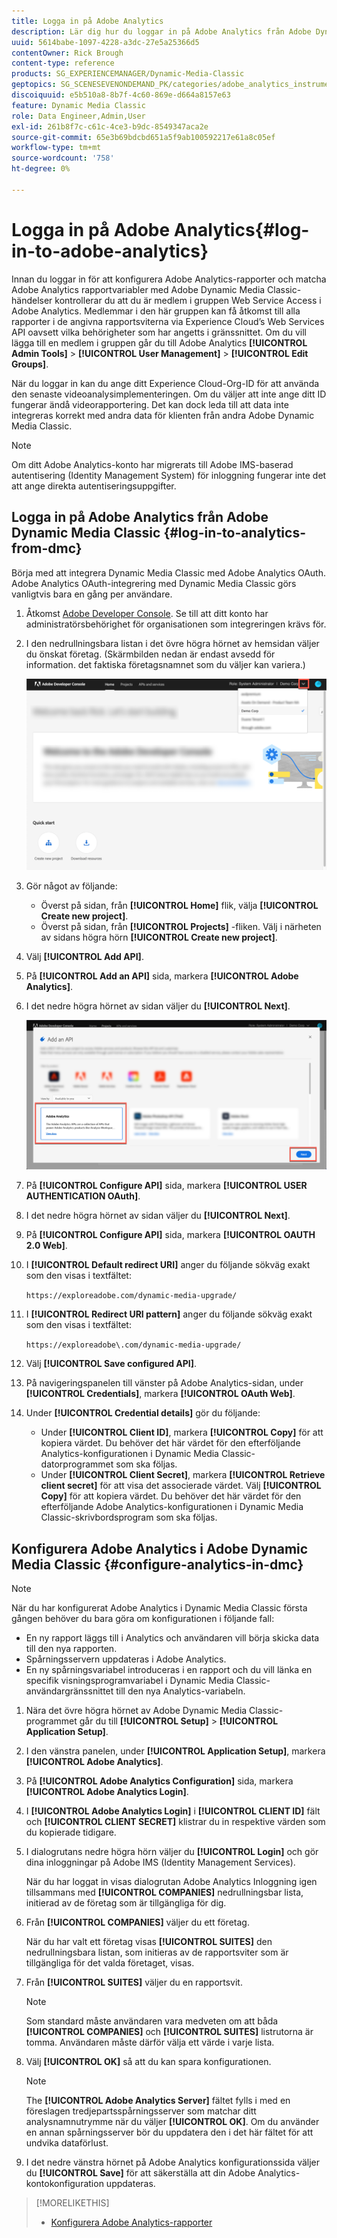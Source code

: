 ```yaml
---
title: Logga in på Adobe Analytics
description: Lär dig hur du loggar in på Adobe Analytics från Adobe Dynamic Media Classic.
uuid: 5614babe-1097-4228-a3dc-27e5a25366d5
contentOwner: Rick Brough
content-type: reference
products: SG_EXPERIENCEMANAGER/Dynamic-Media-Classic
geptopics: SG_SCENESEVENONDEMAND_PK/categories/adobe_analytics_instrumentation_kit
discoiquuid: e5b510a8-8b7f-4c60-869e-d664a8157e63
feature: Dynamic Media Classic
role: Data Engineer,Admin,User
exl-id: 261b8f7c-c61c-4ce3-b9dc-8549347aca2e
source-git-commit: 65e3b69bdcbd651a5f9ab100592217e61a8c05ef
workflow-type: tm+mt
source-wordcount: '758'
ht-degree: 0%

---
```


# Logga in på Adobe Analytics{#log-in-to-adobe-analytics}

Innan du loggar in för att konfigurera Adobe Analytics-rapporter och matcha Adobe Analytics rapportvariabler med Adobe Dynamic Media Classic-händelser kontrollerar du att du är medlem i gruppen Web Service Access i Adobe Analytics. Medlemmar i den här gruppen kan få åtkomst till alla rapporter i de angivna rapportsviterna via Experience Cloud’s Web Services API oavsett vilka behörigheter som har angetts i gränssnittet. Om du vill lägga till en medlem i gruppen går du till Adobe Analytics **[!UICONTROL Admin Tools]** > **[!UICONTROL User Management]** > **[!UICONTROL Edit Groups]**.

När du loggar in kan du ange ditt Experience Cloud-Org-ID för att använda den senaste videoanalysimplementeringen. Om du väljer att inte ange ditt ID fungerar ändå videorapportering. Det kan dock leda till att data inte integreras korrekt med andra data för klienten från andra Adobe Dynamic Media Classic.

>[!NOTE]
>
>Om ditt Adobe Analytics-konto har migrerats till Adobe IMS-baserad autentisering (Identity Management System) för inloggning fungerar inte det att ange direkta autentiseringsuppgifter.

## Logga in på Adobe Analytics från Adobe Dynamic Media Classic {#log-in-to-analytics-from-dmc}

Börja med att integrera Dynamic Media Classic med Adobe Analytics OAuth. Adobe Analytics OAuth-integrering med Dynamic Media Classic görs vanligtvis bara en gång per användare.

1. Åtkomst [Adobe Developer Console](https://developer.adobe.com/console). Se till att ditt konto har administratörsbehörighet för organisationen som integreringen krävs för.
1. I den nedrullningsbara listan i det övre högra hörnet av hemsidan väljer du önskat företag. (Skärmbilden nedan är endast avsedd för information. det faktiska företagsnamnet som du väljer kan variera.)

   ![Skapa ett nytt projekt](assets/analytics-oauth1.png)

1. Gör något av följande:

   * Överst på sidan, från **[!UICONTROL Home]** flik, välja **[!UICONTROL Create new project]**.
   * Överst på sidan, från **[!UICONTROL Projects]** -fliken. Välj i närheten av sidans högra hörn **[!UICONTROL Create new project]**.

1. Välj **[!UICONTROL Add API]**.
1. På **[!UICONTROL Add an API]** sida, markera **[!UICONTROL Adobe Analytics]**.
1. I det nedre högra hörnet av sidan väljer du **[!UICONTROL Next]**.

   ![Lägg till ett API](assets/analytics-oauth2.png)

1. På **[!UICONTROL Configure API]** sida, markera **[!UICONTROL USER AUTHENTICATION OAuth]**.
1. I det nedre högra hörnet av sidan väljer du **[!UICONTROL Next]**.
1. På **[!UICONTROL Configure API]** sida, markera **[!UICONTROL OAUTH 2.0 Web]**.
1. I **[!UICONTROL Default redirect URI]** anger du följande sökväg exakt som den visas i textfältet:

   `https://exploreadobe.com/dynamic-media-upgrade/`

1. I **[!UICONTROL Redirect URI pattern]** anger du följande sökväg exakt som den visas i textfältet:

   `https://exploreadobe\.com/dynamic-media-upgrade/`

1. Välj **[!UICONTROL Save configured API]**.
1. På navigeringspanelen till vänster på Adobe Analytics-sidan, under **[!UICONTROL Credentials]**, markera **[!UICONTROL OAuth Web]**.
1. Under **[!UICONTROL Credential details]** gör du följande:
   * Under **[!UICONTROL Client ID]**, markera **[!UICONTROL Copy]** för att kopiera värdet. Du behöver det här värdet för den efterföljande Analytics-konfigurationen i Dynamic Media Classic-datorprogrammet som ska följas.
   * Under **[!UICONTROL Client Secret]**, markera **[!UICONTROL Retrieve client secret]** för att visa det associerade värdet. Välj **[!UICONTROL Copy]** för att kopiera värdet. Du behöver det här värdet för den efterföljande Adobe Analytics-konfigurationen i Dynamic Media Classic-skrivbordsprogram som ska följas.

## Konfigurera Adobe Analytics i Adobe Dynamic Media Classic {#configure-analytics-in-dmc}

>[!NOTE]
>
>När du har konfigurerat Adobe Analytics i Dynamic Media Classic första gången behöver du bara göra om konfigurationen i följande fall:
>
>* En ny rapport läggs till i Analytics och användaren vill börja skicka data till den nya rapporten.
>* Spårningsservern uppdateras i Adobe Analytics.
>* En ny spårningsvariabel introduceras i en rapport och du vill länka en specifik visningsprogramvariabel i Dynamic Media Classic-användargränssnittet till den nya Analytics-variabeln.
>


1. Nära det övre högra hörnet av Adobe Dynamic Media Classic-programmet går du till **[!UICONTROL Setup]** > **[!UICONTROL Application Setup]**.
1. I den vänstra panelen, under **[!UICONTROL Application Setup]**, markera **[!UICONTROL Adobe Analytics]**.
1. På **[!UICONTROL Adobe Analytics Configuration]** sida, markera **[!UICONTROL Adobe Analytics Login]**.
1. I **[!UICONTROL Adobe Analytics Login]** i **[!UICONTROL CLIENT ID]** fält och **[!UICONTROL CLIENT SECRET]** klistrar du in respektive värden som du kopierade tidigare.
1. I dialogrutans nedre högra hörn väljer du **[!UICONTROL Login]** och gör dina inloggningar på Adobe IMS (Identity Management Services).

   När du har loggat in visas dialogrutan Adobe Analytics Inloggning igen tillsammans med **[!UICONTROL COMPANIES]** nedrullningsbar lista, initierad av de företag som är tillgängliga för dig.

1. Från **[!UICONTROL COMPANIES]** väljer du ett företag.

   När du har valt ett företag visas **[!UICONTROL SUITES]** den nedrullningsbara listan, som initieras av de rapportsviter som är tillgängliga för det valda företaget, visas.

1. Från **[!UICONTROL SUITES]** väljer du en rapportsvit.

   >[!NOTE]
   >
   >Som standard måste användaren vara medveten om att båda **[!UICONTROL COMPANIES]** och **[!UICONTROL SUITES]** listrutorna är tomma. Användaren måste därför välja ett värde i varje lista.

1. Välj **[!UICONTROL OK]** så att du kan spara konfigurationen.

   >[!NOTE]
   >
   >The **[!UICONTROL Adobe Analytics Server]** fältet fylls i med en föreslagen tredjepartsspårningsserver som matchar ditt analysnamnutrymme när du väljer **[!UICONTROL OK]**. Om du använder en annan spårningsserver bör du uppdatera den i det här fältet för att undvika dataförlust.

1. I det nedre vänstra hörnet på Adobe Analytics konfigurationssida väljer du **[!UICONTROL Save]** för att säkerställa att din Adobe Analytics-kontokonfiguration uppdateras.

>[!MORELIKETHIS]
>
>* [Konfigurera Adobe Analytics-rapporter](configuring-analytics-reports.md#configuring_adobe_analytics_reports)

